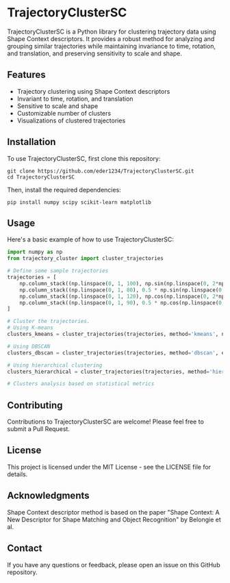 # TrajectoryClusterSC

TrajectoryClusterSC is a Python library for clustering trajectory data using Shape Context descriptors. It provides a robust method for analyzing and grouping similar trajectories while maintaining invariance to time, rotation, and translation, and preserving sensitivity to scale and shape.

## Features

- Trajectory clustering using Shape Context descriptors
- Invariant to time, rotation, and translation
- Sensitive to scale and shape
- Customizable number of clusters
- Visualizations of clustered trajectories

## Installation

To use TrajectoryClusterSC, first clone this repository:
```
git clone https://github.com/eder1234/TrajectoryClusterSC.git
cd TrajectoryClusterSC
```
Then, install the required dependencies:
```
pip install numpy scipy scikit-learn matplotlib
```
## Usage

Here's a basic example of how to use TrajectoryClusterSC:

```python
import numpy as np
from trajectory_cluster import cluster_trajectories

# Define some sample trajectories
trajectories = [
    np.column_stack((np.linspace(0, 1, 100), np.sin(np.linspace(0, 2*np.pi, 100)))),
    np.column_stack((np.linspace(0, 1, 80), 0.5 * np.sin(np.linspace(0, 4*np.pi, 80)))),
    np.column_stack((np.linspace(0, 1, 120), np.cos(np.linspace(0, 2*np.pi, 120)))),
    np.column_stack((np.linspace(0, 1, 90), 0.5 * np.cos(np.linspace(0, 4*np.pi, 90))))
]

# Cluster the trajectories.
# Using K-means
clusters_kmeans = cluster_trajectories(trajectories, method='kmeans', n_clusters=3)

# Using DBSCAN
clusters_dbscan = cluster_trajectories(trajectories, method='dbscan', eps=0.5, min_samples=2)

# Using hierarchical clustering
clusters_hierarchical = cluster_trajectories(trajectories, method='hierarchical', n_clusters=3)

# Clusters analysis based on statistical metrics 
```

## Contributing
Contributions to TrajectoryClusterSC are welcome! Please feel free to submit a Pull Request.

## License
This project is licensed under the MIT License - see the LICENSE file for details.

## Acknowledgments
Shape Context descriptor method is based on the paper "Shape Context: A New Descriptor for Shape Matching and Object Recognition" by Belongie et al.

## Contact
If you have any questions or feedback, please open an issue on this GitHub repository.
